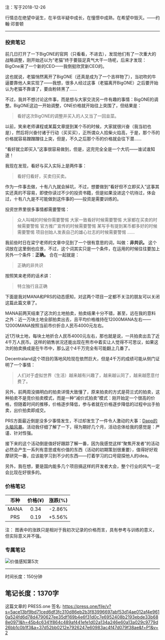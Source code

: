 注：写于2018-12-26

行情总在绝望中诞生，在半信半疑中成长，在憧憬中成熟，在希望中毁灭。——约翰·邓普顿

----

### 投资笔记

前几日打开了一下BigONE的官网（只看看，不进去），发现他们有了一次重大的战略调整，刚开始还以为“老猫”终于要鼓足真气大干一场呢，后来才发现：BigOne来了一个新的CEO——我倒挺欣赏新CEO的。

这也就说，老猫悄然离开了BigONE（还真是成为了一个吉祥物了），当初吹的牛逼要靠他人来实现了——我想，很多人经过这事（老猫离开BigONE）之后要开始认为老猫不靠谱了，要由粉转黑了……

不过，我并不想讨论这件事，而是想与大家交流另一件有趣的事情：BigONE的调整。BigONE这边一开始调整，ONE价格就开始往上突围了，但结果是：

> 看好这次BigONE的调整并买入的人又当了一回韭菜。

以前，笑来老师课程或某篇文章提到某个币的时候，大家就很兴奋（我当初也是），然后将兴奋付诸于行动（买买买），正所谓众人拾柴火焰高，于是，那个币的价格就容易蹭蹭蹭往上突，但是，不久之后那个币的价格就会往下潜……

“看好就立即买入”这事很容易做到，但是，这完完全全是一个大坑——谁试谁知道！

我现在发现，看好与买入实际上是两件事：

> 看好归看好，买卖归买卖。

作为一件事去做，十有八九就会掉坑，不过，想要做到“看好但不立即买入”这事其实还真的不容易，即使你读过不少的投资书籍，但是如果没进这个坑待过，体会过，十有八九是不可能做到这件事的——投资是需要训练的。

投资世界里很多事情都需要警惕：

>众人叫喊的时候你需要警惕
>大家一致看好时候需要警惕
>大家都在买卖的时候需要警惕
>官方推广宣传的时候需要警惕
>某写手有提到某币都多好的时候需要警惕
>项目创始人发表自己的雄心壮志的时候需要警惕
>……

我前些时日在梁宁老师的文章中见到了一个很有意思的词，叫做：**非共识。** 这个词放在这里倒也应景，不过，这个词其实只是一个条件，在运用的时候往往要加上另外一个条件：**正确。** 合在一起就是：

> 正确的非共识

按照笑来老师的话术讲：

> 特立独行且正确

下面是我对MANA和PRS的动态感知，对这两个项目一定都不关注的朋友可以关闭这篇此篇文章了。

MANA前两天结束了这次的土地拍卖，拍卖结果十分不错，甚至，远在我的意料之外：近一万块土地全部拍卖出去，且平均价格维持在12000MANA左右——12000MANA按照当前市价折合人民币4000元左右。

近1万块土地，每块土地折合人民币4000元左右，那也就是说，一共拍卖出去了近4千万人民币。这样的销售状况还能出现在熊市中着实让人觉得不可思议，如果这次的拍卖换成是在牛市中，那么这个4千万完全有可能翻上几番了。

Decentraland这个项目的落地风险现在依然巨大，但是4千万的成绩可能从侧门证明了一个事情：

> 人们对于虚拟世界（生活）越来越有兴趣了，越来越认同了，越来越愿意付费了。

另外，前两周没搞明白的拍卖详情大致懂了，原来拍卖的方式是荷兰式的拍卖，这种拍卖不是竞价拍卖模式，而是一种“减价式拍卖”模式：刚开始定一个很高的价格，但随着时间的推移，价格逐步降低，参与者就在价格逐步降低的过程中出手拍卖，出价拍卖即成交。

PRS方面最近倒是没多少事情发生，不过却发生了一件令人激动的大事：[Dapp的头脑风暴](https://press.one/file/preview/f86c75997043ed473fca9edbe978459dfc162e27857cbcf71c5e0db26e95dbca)。活动我仔细了解了一下，得为期好几个月，活动总体给我的感觉是：严谨、针对性强。

接下来的这个活动倒是值好好跟踪了解一番，因为我感觉这样“聚焦开发者”的活动必然会产生一系列有意思或有价值的东西（活动的初期策划很重要），值得好好观摩研究一番，应该能学习到不少的东西——打着学习的口号窥探他人的idea。

另外，我在想，要是国内能多几个项目搞这样的开发者大会，整个行业的风气一定会比现在好很多的。

### 价格笔记

| 币种 | 价格(¥) | 涨跌(%) |
| :--: | :-----: | :-----: |
| MANA |  0.34   | -2.86%  |
| PRS  |  0.19   | +5.56%  |

注： 图表中的涨跌只是相对于我初次记录的价格而言，具有参考与训练的意义，但实际意义并不强。

### 专属笔记


![价值感知第5次](https://press.one/thumbnail?width=720&url=https://static.press.one/42/ef/42ef0a7ed21770f58a3a4e884b3b8bb989fa7fbbed575f35dd4c46986f0616de.jpg)


-----

时间长度：150分钟

笔记长度：1370字
----
这篇文章的 PRESS.one 签名:
https://press.one/file/v?s=5ace13bf9bd71ced6df3fc310d86eb2b3f83996697abf53d14ae012af4e9610a524fd6d78d4790627ee35df169b4e6f31d0c7e6952408b2193ebde33b688e0971&h=45b4c6341f864c489af441efe1d02a134a246e60a13a029c9779d26bb1c0b1f3&a=37d52bb0212e7926247e60983ac4f47d079f38ae&f=P1&v=2
